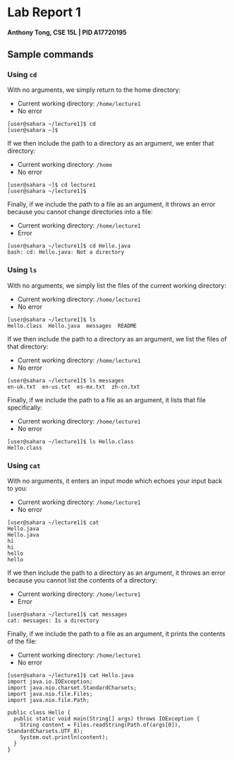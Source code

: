 # Lab Report 1
#### Anthony Tong, CSE 15L | PID A17720195
## Sample commands

### Using `cd`

With no arguments, we simply return to the home directory:
- Current working directory: `/home/lecture1`
- No error
```
[user@sahara ~/lecture1]$ cd
[user@sahara ~]$
```
If we then include the path to a directory as an argument, we enter that directory:
- Current working directory: `/home`
- No error
```
[user@sahara ~]$ cd lecture1
[user@sahara ~/lecture1]$
```
Finally, if we include the path to a file as an argument, it throws an error because you cannot change directories into a file:
- Current working directory: `/home/lecture1`
- Error
```
[user@sahara ~/lecture1]$ cd Hello.java
bash: cd: Hello.java: Not a directory
```

### Using `ls`

With no arguments, we simply list the files of the current working directory:
- Current working directory: `/home/lecture1`
- No error
```
[user@sahara ~/lecture1]$ ls
Hello.class  Hello.java  messages  README
```
If we then include the path to a directory as an argument, we list the files of that directory:
- Current working directory: `/home/lecture1`
- No error
```
[user@sahara ~/lecture1]$ ls messages
en-uk.txt  en-us.txt  es-mx.txt  zh-cn.txt
```
Finally, if we include the path to a file as an argument, it lists that file specifically:
- Current working directory: `/home/lecture1`
- No error
```
[user@sahara ~/lecture1]$ ls Hello.class
Hello.class
```

### Using `cat`

With no arguments, it enters an input mode which echoes your input back to you:
- Current working directory: `/home/lecture1`
- No error
```
[user@sahara ~/lecture1]$ cat
Hello.java
Hello.java
hi
hi
hello
hello
```
If we then include the path to a directory as an argument, it throws an error because you cannot list the contents of a directory:
- Current working directory: `/home/lecture1`
- Error
```
[user@sahara ~/lecture1]$ cat messages
cat: messages: Is a directory
```
Finally, if we include the path to a file as an argument, it prints the contents of the file:
- Current working directory: `/home/lecture1`
- No error

```
[user@sahara ~/lecture1]$ cat Hello.java
import java.io.IOException;
import java.nio.charset.StandardCharsets;
import java.nio.file.Files;
import java.nio.file.Path;

public class Hello {
  public static void main(String[] args) throws IOException {
    String content = Files.readString(Path.of(args[0]), StandardCharsets.UTF_8);    
    System.out.println(content);
  }
}
```
